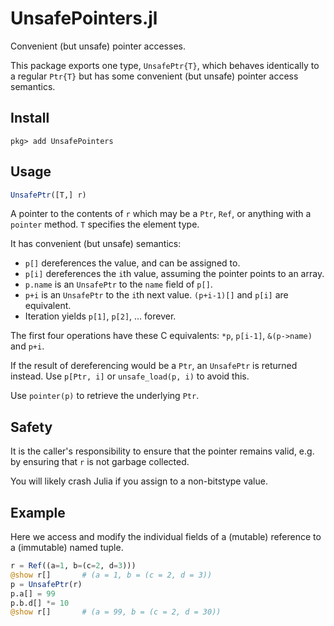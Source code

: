 # UnsafePointers.jl

Convenient (but unsafe) pointer accesses.

This package exports one type, `UnsafePtr{T}`, which behaves identically to a regular `Ptr{T}` but has some convenient (but unsafe) pointer access semantics.

## Install

```
pkg> add UnsafePointers
```

## Usage

```julia
UnsafePtr([T,] r)
```

A pointer to the contents of `r` which may be a `Ptr`, `Ref`, or anything with a `pointer` method. `T` specifies the element type.

It has convenient (but unsafe) semantics:
* `p[]` dereferences the value, and can be assigned to.
* `p[i]` dereferences the `i`th value, assuming the pointer points to an array.
* `p.name` is an `UnsafePtr` to the `name` field of `p[]`.
* `p+i` is an `UnsafePtr` to the `i`th next value. `(p+i-1)[]` and `p[i]` are equivalent.
* Iteration yields `p[1]`, `p[2]`, ... forever.

The first four operations have these C equivalents: `*p`, `p[i-1]`, `&(p->name)` and `p+i`.

If the result of dereferencing would be a `Ptr`, an `UnsafePtr` is returned instead. Use `p[Ptr, i]` or `unsafe_load(p, i)` to avoid this.

Use `pointer(p)` to retrieve the underlying `Ptr`.

## Safety

It is the caller's responsibility to ensure that the pointer remains valid, e.g. by ensuring that `r` is not garbage collected.

You will likely crash Julia if you assign to a non-bitstype value.

## Example

Here we access and modify the individual fields of a (mutable) reference to a (immutable) named tuple.

```julia
r = Ref((a=1, b=(c=2, d=3)))
@show r[]       # (a = 1, b = (c = 2, d = 3))
p = UnsafePtr(r)
p.a[] = 99
p.b.d[] *= 10
@show r[]       # (a = 99, b = (c = 2, d = 30))
```
